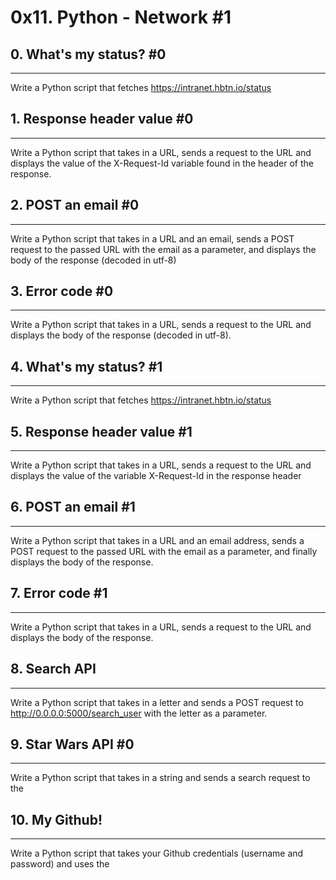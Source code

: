 # 0x11. Python - Network #1
## 0. What's my status? #0
***
Write a Python script that fetches https://intranet.hbtn.io/status

## 1. Response header value #0
***
Write a Python script that takes in a URL, sends a request to the URL and displays the value of the X-Request-Id variable found in the header of the response.

## 2. POST an email #0
***
Write a Python script that takes in a URL and an email, sends a POST request to the passed URL with the email as a parameter, and displays the body of the response (decoded in utf-8)

## 3. Error code #0
***
Write a Python script that takes in a URL, sends a request to the URL and displays the body of the response (decoded in utf-8).

## 4. What's my status? #1
***
Write a Python script that fetches https://intranet.hbtn.io/status

## 5. Response header value #1
***
Write a Python script that takes in a URL, sends a request to the URL and displays the value of the variable X-Request-Id in the response header

## 6. POST an email #1
***
Write a Python script that takes in a URL and an email address, sends a POST request to the passed URL with the email as a parameter, and finally displays the body of the response.

## 7. Error code #1
***
Write a Python script that takes in a URL, sends a request to the URL and displays the body of the response.

## 8. Search API
***
Write a Python script that takes in a letter and sends a POST request to http://0.0.0.0:5000/search_user with the letter as a parameter.

## 9. Star Wars API #0
***
Write a Python script that takes in a string and sends a search request to the 

## 10. My Github!
***
Write a Python script that takes your Github credentials (username and password) and uses the 

